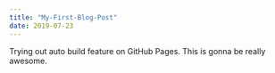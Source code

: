 ```yaml
---
title: "My-First-Blog-Post"
date: 2019-07-23
---
```


Trying out auto build feature on GitHub Pages. This is gonna be really awesome.
